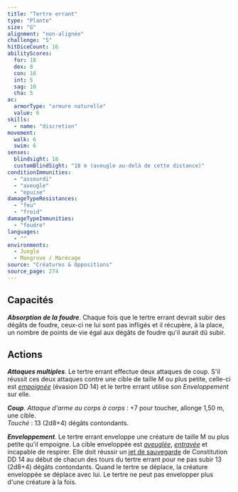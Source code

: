 ```yaml
---
title: "Tertre errant"
type: "Plante"
size: "G"
alignment: "non-alignée"
challenge: "5"
hitDiceCount: 16
abilityScores:
  for: 18
  dex: 8
  con: 16
  int: 5
  sag: 10
  cha: 5
ac:
  armorType: "armure naturelle"
  value: 6
skills:
  - name: "discretion"
movement:
  walk: 6
  swim: 6
senses:
  blindsight: 18
  customBlindSight: "18 m (aveugle au-delà de cette distance)"
conditionImmunities:
  - "assourdi"
  - "aveugle"
  - "epuise"
damageTypeResistances:
  - "feu"
  - "froid"
damageTypeImmunities:
  - "foudre"
languages:
  - ""
environments:
  - Jungle
  - Mangrove / Marécage
source: "Créatures & Oppositions"
source_page: 274
---
```

## Capacités
_**Absorption de la foudre**_. Chaque fois que le tertre errant devrait subir des dégâts de foudre, ceux-ci ne lui sont pas infligés et il récupère, à la place, un nombre de points de vie égal aux dégâts de foudre qu'il aurait dû subir.

## Actions
_**Attaques multiples**_. Le tertre errant effectue deux attaques de coup. S'il réussit ces deux attaques contre une cible de taille M ou plus petite, celle-ci est [_empoignée_](/gerer-la-sante-du-personnage/#empoigne) (évasion DD 14) et le tertre errant utilise son _Enveloppement_ sur elle.

_**Coup**_. _Attaque d'arme au corps à corps_ : +7 pour toucher, allonge 1,50 m, une cible.  
_Touché_ : 13 (2d8+4) dégâts contondants.

_**Enveloppement**_. Le tertre errant enveloppe une créature de taille M ou plus petite qu'il empoigne. La cible enveloppée est [_aveuglée_](/gerer-la-sante-du-personnage/#aveugle), [_entravée_](/gerer-la-sante-du-personnage/#entrave) et incapable de respirer. Elle doit réussir un [jet de sauvegarde](/utiliser-les-caracteristiques#jets-de-sauvegarde) de Constitution DD 14 au début de chacun des tours du tertre errant pour ne pas subir 13 (2d8+4) dégâts contondants. Quand le tertre se déplace, la créature enveloppée se déplace avec lui. Le tertre ne peut pas envelopper plus d'une créature à la fois.
